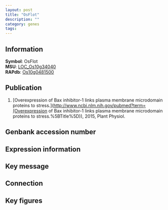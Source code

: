 ```yaml
---
layout: post
title: "OsFlot"
description: ""
category: genes
tags: 
---
```


## Information
__Symbol__: OsFlot  
__MSU__: [LOC_Os10g34040](http://rice.plantbiology.msu.edu/cgi-bin/ORF_infopage.cgi?orf=LOC_Os10g34040)  
__RAPdb__: [Os10g0481500](http://rapdb.dna.affrc.go.jp/viewer/gbrowse_details/irgsp1?name=Os10g0481500)  

## Publication
1. [Overexpression of Bax inhibitor-1 links plasma membrane microdomain proteins to stress.](http://www.ncbi.nlm.nih.gov/pubmed?term=(Overexpression of Bax inhibitor-1 links plasma membrane microdomain proteins to stress.%5BTitle%5D)), 2015, Plant Physiol.

## Genbank accession number

## Expression information

## Key message

## Connection

## Key figures


